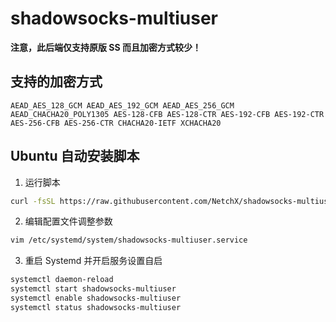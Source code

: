 # shadowsocks-multiuser
**注意，此后端仅支持原版 SS 而且加密方式较少！**

## 支持的加密方式
```
AEAD_AES_128_GCM AEAD_AES_192_GCM AEAD_AES_256_GCM AEAD_CHACHA20_POLY1305 AES-128-CFB AES-128-CTR AES-192-CFB AES-192-CTR AES-256-CFB AES-256-CTR CHACHA20-IETF XCHACHA20
```

## Ubuntu 自动安装脚本
1. 运行脚本
```bash
curl -fsSL https://raw.githubusercontent.com/NetchX/shadowsocks-multiuser/master/scripts/Ubuntu.sh | bash
```

2. 编辑配置文件调整参数
```bash
vim /etc/systemd/system/shadowsocks-multiuser.service
```

3. 重启 Systemd 并开启服务设置自启
```bash
systemctl daemon-reload
systemctl start shadowsocks-multiuser
systemctl enable shadowsocks-multiuser
systemctl status shadowsocks-multiuser
```